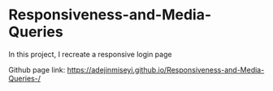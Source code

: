 # Responsiveness-and-Media-Queries

In this project, I recreate a responsive login page

Github page link:  https://adejinmiseyi.github.io/Responsiveness-and-Media-Queries-/
